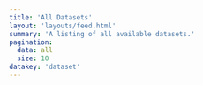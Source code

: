 ```yaml
---
title: 'All Datasets'
layout: 'layouts/feed.html'
summary: 'A listing of all available datasets.'
pagination:
  data: all
  size: 10
datakey: 'dataset'
---
```

